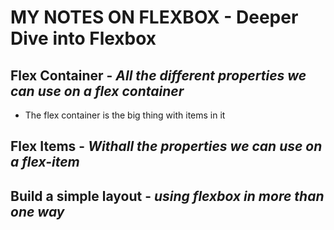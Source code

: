 # MY NOTES ON FLEXBOX - Deeper Dive into Flexbox

## Flex Container - _All the different properties we can use on a flex container_

- The flex container is the big thing with items in it

## Flex Items - _Withall the properties we can use on a flex-item_

## Build a simple layout - _using flexbox in more than one way_